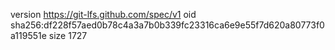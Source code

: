 version https://git-lfs.github.com/spec/v1
oid sha256:df228f57aed0b78c4a3a7b0b339fc23316ca6e9e55f7d620a80773f0a119551e
size 1727
